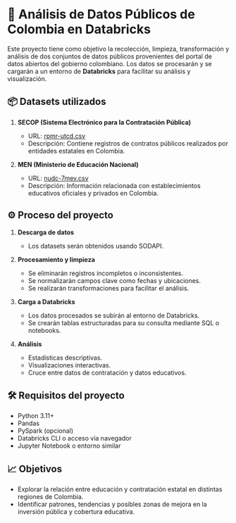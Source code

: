 # 🧠 Análisis de Datos Públicos de Colombia en Databricks

Este proyecto tiene como objetivo la recolección, limpieza, transformación y análisis de dos conjuntos de datos públicos provenientes del portal de datos abiertos del gobierno colombiano. Los datos se procesarán y se cargarán a un entorno de **Databricks** para facilitar su análisis y visualización.

## 📦 Datasets utilizados

1. **SECOP (Sistema Electrónico para la Contratación Pública)**
   - URL: [rpmr-utcd.csv](https://www.datos.gov.co/resource/rpmr-utcd.csv)
   - Descripción: Contiene registros de contratos públicos realizados por entidades estatales en Colombia.

2. **MEN (Ministerio de Educación Nacional)**
   - URL: [nudc-7mev.csv](https://www.datos.gov.co/resource/nudc-7mev.csv)
   - Descripción: Información relacionada con establecimientos educativos oficiales y privados en Colombia.

## ⚙️ Proceso del proyecto

1. **Descarga de datos**
   - Los datasets serán obtenidos usando SODAPI.

2. **Procesamiento y limpieza**
   - Se eliminarán registros incompletos o inconsistentes.
   - Se normalizarán campos clave como fechas y ubicaciones.
   - Se realizarán transformaciones para facilitar el análisis.

3. **Carga a Databricks**
   - Los datos procesados se subirán al entorno de Databricks.
   - Se crearán tablas estructuradas para su consulta mediante SQL o notebooks.

4. **Análisis**
   - Estadísticas descriptivas.
   - Visualizaciones interactivas.
   - Cruce entre datos de contratación y datos educativos.

## 🛠️ Requisitos del proyecto

- Python 3.11+
- Pandas
- PySpark (opcional)
- Databricks CLI o acceso vía navegador
- Jupyter Notebook o entorno similar

## 📈 Objetivos

- Explorar la relación entre educación y contratación estatal en distintas regiones de Colombia.
- Identificar patrones, tendencias y posibles zonas de mejora en la inversión pública y cobertura educativa.
